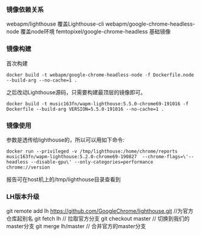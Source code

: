 ### 镜像依赖关系
webapm/lighthouse 覆盖Lighthouse-cli
    webapm/google-chrome-headless-node 覆盖node环境
        femtopixel/google-chrome-headless 基础镜像

### 镜像构建
首次构建
```
docker build -t webapm/google-chrome-headless-node -f Dockerfile.node --build-arg --no-cache=1 .
```

之后改动Lighthouse源码，只需要构建最顶层的镜像即可。
```
docker build -t music163fn/wapm-lighthouse:5.5.0-chrome69-191016 -f Dockerfile --build-arg VERSION=5.5.0-191016 --no-cache=1 .
```

### 镜像使用
参数是透传给lighthouse的，所以可以用如下命令:
```
docker run --privileged -v /tmp/lighthouse:/home/chrome/reports music163fn/wapm-lighthouse:5.2.0-chrome69-190827  --chrome-flags=\'--headless --disable-gpu\' --only-categories=performance chrome://version
```
报告可在host机上的/tmp/lighthouse目录查看到

### LH版本升级
git remote add lh https://github.com/GoogleChrome/lighthouse.git //为官方仓库起别名
git fetch lh // 拉取官方分支
git checkout master // 切换到我们的master分支
git merge lh/master // 合并官方的master分支
